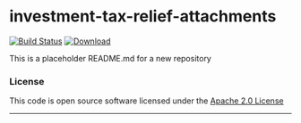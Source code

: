 # investment-tax-relief-attachments

[![Build Status](https://travis-ci.org/hmrc/investment-tax-relief-attachments.svg)](https://travis-ci.org/hmrc/investment-tax-relief-attachments) [ ![Download](https://api.bintray.com/packages/hmrc/releases/investment-tax-relief-attachments/images/download.svg) ](https://bintray.com/hmrc/releases/investment-tax-relief-attachments/_latestVersion)

This is a placeholder README.md for a new repository

### License

This code is open source software licensed under the [Apache 2.0 License]("http://www.apache.org/licenses/LICENSE-2.0.html")

---
